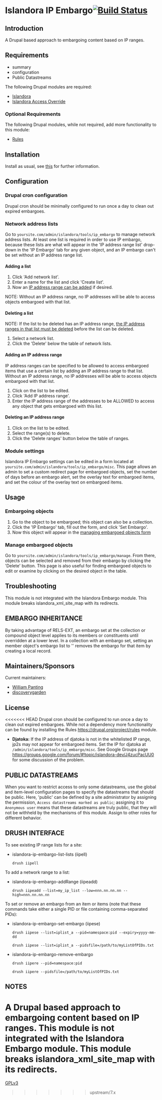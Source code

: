 # Islandora IP Embargo[![Build Status](https://travis-ci.org/Islandora-Labs/islandora_ip_embargo.png?branch=7.x)](https://travis-ci.org/Islandora-labs/islandora_ip_embargo)

## Introduction

A Drupal based approach to embargoing content based on IP ranges.

## Requirements

 * summary
 * configuration
 * Public Datastreams



The following Drupal modules are required:

* [Islandora](https://github.com/islandora/islandora)
* [Islandora Access Override](https://github.com/discoverygarden/islandora_access_override)

### Optional Requirements

The following Drupal modules, while not required, add more functionality to this module:

* [Rules](https://drupal.org/project/rules)

## Installation

Install as usual, see [this](https://drupal.org/documentation/install/modules-themes/modules-7) for further information.

## Configuration

### Drupal cron configuration

Drupal cron should be minimally configured to run once a day to clean out expired embargoes.

### Network address lists

Go to `yoursite.com/admin/islandora/tools/ip_embargo` to manage network address lists. At least one list is required in order to use IP embargo, because these lists are what will appear in the 'IP address range list' drop-down in the 'IP Embargo' tab for any given object, and an IP embargo can't be set without an IP address range list.

#### Adding a list

1. Click 'Add network list'.
2. Enter a name for the list and click 'Create list'.
3. Now an [IP address range can be added](#adding-an-ip-address-range) if desired.

NOTE: Without an IP address range, no IP addresses will be able to access objects embargoed with that list.

#### Deleting a list

NOTE: If the list to be deleted has an IP address range, [the IP address ranges in that list must be deleted](#deleting-an-ip-address-range) before the list can be deleted.

1. Select a network list.
2. Click the 'Delete' below the table of network lists.

#### Adding an IP address range

IP address ranges can be specified to be allowed to access embargoed items that use a certain list by adding an IP address range to that list. Without an IP address range, no IP addresses will be able to access objects embargoed with that list.

1. Click on the list to be edited.
2. Click 'Add IP address range'.
3. Enter the IP address range of the addresses to be ALLOWED to access any object that gets embargoed with this list.

#### Deleting an IP address range

1. Click on the list to be edited.
2. Select the range(s) to delete.
3. Click the 'Delete ranges' button below the table of ranges.

### Module settings

Islandora IP Embargo settings can be edited in a form located at `yoursite.com/admin/islandora/tools/ip_embargo/misc`. This page allows an admin to set a custom redirect page for embargoed objects, set the number of days before an embargo alert, set the overlay text for embargoed items, and set the colour of the overlay text on embargoed items.

## Usage

### Embargoing objects

1. Go to the object to be embargoed; this object can also be a collection.
2. Click the 'IP Embargo' tab, fill out the form, and click 'Set Embargo'.
3. Now this object will appear in the [managing embargoed objects form](#manage-embargoed-objects)

### Manage embargoed objects

Go to `yoursite.com/admin/islandora/tools/ip_embargo/manage`. From there, objects can be selected and removed from their embargo by clicking the 'Delete' button. This page is also useful for finding embargoed objects to edit or examine by clicking on the desired object in the table.

## Troubleshooting

This module is not integrated with the Islandora Embargo module.
This module breaks islandora_xml_site_map with its redirects.

EMBARGO INHERITANCE
-------------------

By taking advantage of RELS-EXT, an embargo set at the collection or compound
object level applies to its members or constituents until overridden at a lower
level. In a collection with an embargo set, setting an member object's embargo
list to '' removes the embargo for that item by creating a local record.

## Maintainers/Sponsors

Current maintainers:

* [William Panting](https://github.com/willtp87)
* [discoverygarden](https://github.com/discoverygarden)

## License

<<<<<<< HEAD
Drupal cron should be configured to run once a day to clean out expired
embargoes.  While not a dependency more functionality can be found by
installing the Rules https://drupal.org/project/rules module.

 * __Djatoka:__
If the IP address of djatoka is not in the whitelisted IP range, jp2s may not
appear for embargoed items. Set the IP for djatoka at
`/admin/islandora/tools/ip_embargo/misc`. See Google Groups page
https://groups.google.com/forum/#!topic/islandora-dev/J4zucPacUU0 for
some discussion of the problem.

PUBLIC DATASTREAMS
------------------

When you want to restrict access to only some datastreams, use the global and
item-level configuration pages to specify the datastreams that should be public.
Here, 'public' can be defined by a site administrator by assigning the permission,
`Access datastreams marked as public`; assigning it to `Anonymous user` means that
these datastreams are truly public, that they will not be withheld by the
mechanisms of this module. Assign to other roles for different behavior.

DRUSH INTERFACE
---------------------

To see existing IP range lists for a site:

- islandora-ip-embargo-list-lists (iipell)

  `drush iipell`

To add a network range to a list:

- islandora-ip-embargo-addRange (iipeadd)

  `drush iipeadd --list=my_ip_list --low=nnn.nn.nn.nn --high=nnn.nn.nn.nn`


To set or remove an embargo from an item or items (note that these commands take either a single PID or file containing comma-separated PIDs):

- islandora-ip-embargo-set-embargo (iipese)

  `drush iipese --list=iplist_a --pid=namespace:pid --expiry=yyyy-mm-dd`

  `drush iipese --list=iplist_a --pidsfile=/path/to/myListOfPIDs.txt`

- islandora-ip-embargo-remove-embargo

  `drush iipere --pid=namespace:pid`

  `drush iipere --pidsfile=/path/to/myListOfPIDs.txt`

NOTES
---------

A Drupal based approach to embargoing content based on IP ranges.
This module is not integrated with the Islandora Embargo module.
This module breaks islandora_xml_site_map with its redirects.
=======
[GPLv3](http://www.gnu.org/licenses/gpl-3.0.txt)
>>>>>>> upstream/7.x
